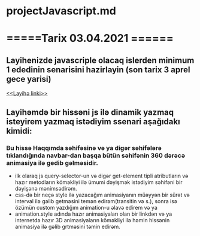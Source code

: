 # projectJavascript.md

# =====Tarix 03.04.2021 ======

## Layihenizde javascriple olacaq islerden minimum 1 ededinin senarisini hazirlayin (son tarix 3 aprel gece yarisi)
[<<Layihə linki>>](https://lmpixels.com/demo/sunshine-demo/sunshine-version-1/sunshine-v1-html-template-green-cyan/index.html#about_me)
## Layihəmdə bir hissəni js ilə dinamik yazmaq isteyirem yazmaq istədiyim ssenari aşağıdakı kimidi:
### Bu hissə Haqqımda səhifəsinə və ya digər səhifələrə tıklandığında navbar-dan başqa bütün səhifənin 360 dərəcə animasiya ilə gedib gəlməsidir.
 - ilk olaraq js query-selector-un və digər get-element tipli atributların və hazır metodların köməkliyi ilə ümumi dəyişmək istədiyim səhifəni bir dəyişənə mənimsədirəm.
 - css-də bir neçə style ilə yazacağım animasiyanın müəyyən bir sürət və interval ilə gəlib getməsini temən edirəm(transitin və s.), sonra isə özümün custom yazdığım animation-u əlavə edirem və ya
 - animation.style adında hazır animasiyaları olan bir linkdən və ya internetdə hazır 3D animasiyaların köməkliyi ilə həmin hissənin animasiya ilə gəlib grtməsini təmin edirəm.

